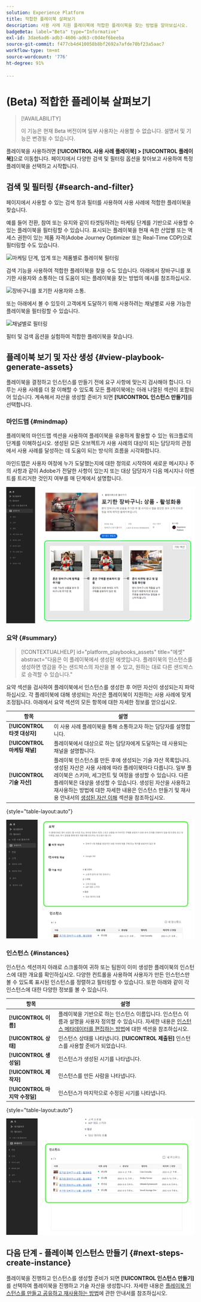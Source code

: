 ```yaml
---
solution: Experience Platform
title: 적합한 플레이북 살펴보기
description: 사용 사례 지원 플레이북에 적합한 플레이북을 찾는 방법을 알아보십시오.
badgeBeta: label="Beta" type="Informative"
exl-id: 3dae6ad6-adb3-4606-ad63-c0d4ef6beeba
source-git-commit: f477cb4d410058b8bf2692a7afde70bf23a5aac7
workflow-type: tm+mt
source-wordcount: '776'
ht-degree: 91%

---
```


# (Beta) 적합한 플레이북 살펴보기

>[!AVAILABILITY]
>
>이 기능은 현재 Beta 버전이며 일부 사용자는 사용할 수 없습니다. 설명서 및 기능은 변경될 수 있습니다.

플레이북을 사용하려면 **[!UICONTROL 사용 사례 플레이북] > [!UICONTROL 플레이북]**&#x200B;으로 이동합니다. 페이지에서 다양한 검색 및 필터링 옵션을 찾아보고 사용하여 특정 플레이북을 선택하고 시작합니다.

## 검색 및 필터링 {#search-and-filter}

페이지에서 사용할 수 있는 검색 창과 필터를 사용하여 사용 사례에 적합한 플레이북을 찾습니다.

예를 들어 전환, 참여 또는 유지와 같이 타겟팅하려는 마케팅 단계를 기반으로 사용할 수 있는 플레이북을 필터링할 수 있습니다. 표시되는 플레이북을 현재 속한 산업별 또는 액세스 권한이 있는 제품 자격(Adobe Journey Optimizer 또는 Real-Time CDP)으로 필터링할 수도 있습니다.

![마케팅 단계, 업계 또는 제품별로 플레이북 필터링](/help/use-case-playbooks/assets/playbooks/ui-guide/filter-by-funnel-industry-product.gif)

검색 기능을 사용하여 적합한 플레이북을 찾을 수도 있습니다. 아래에서 장바구니를 포기한 사용자와 소통하는 데 도움이 되는 플레이북을 찾는 방법의 예시를 참조하십시오.

![장바구니를 포기한 사용자와 소통.](/help/use-case-playbooks/assets/playbooks/ui-guide/engage-abandoned-cart.gif)

또는 아래에서 볼 수 있듯이 고객에게 도달하기 위해 사용하려는 채널별로 사용 가능한 플레이북을 필터링할 수 있습니다.

![채널별로 필터링](/help/use-case-playbooks/assets/playbooks/ui-guide/channel-select-filter.gif)

필터 및 검색 옵션을 실험하여 적합한 플레이북을 찾습니다.

## 플레이북 보기 및 자산 생성 {#view-playbook-generate-assets}

플레이북을 결정하고 인스턴스를 만들기 전에 요구 사항에 맞는지 검사해야 합니다. 다루는 사용 사례를 더 잘 이해할 수 있도록 모든 플레이북에는 아래 나열된 섹션이 포함되어 있습니다. 계속해서 자산을 생성할 준비가 되면 **[!UICONTROL 인스턴스 만들기]**&#x200B;를 선택합니다.

### 마인드맵 {#mindmap}

플레이북의 마인드맵 섹션을 사용하여 플레이북을 유용하게 활용할 수 있는 워크플로의 단계를 이해하십시오. 생성된 모든 오브젝트가 사용 사례의 대상이 되는 담당자의 관점에서 사용 사례를 달성하는 데 도움이 되는 방식의 흐름을 시각화합니다.

마인드맵은 사용자 여정에 누가 도달했는지에 대한 정의로 시작하여 새로운 메시지나 주의 사항과 같이 Adobe가 전달한 사항이 있는지 또는 대상 담당자가 다음 메시지나 이벤트를 트리거한 것인지 여부를 매 단계에서 설명합니다.

![플레이북 마인드맵이 강조 표시되었습니다.](/help/use-case-playbooks/assets/playbooks/ui-guide/playbook-mindmap.png)


### 요약 {#summary}

>[!CONTEXTUALHELP]
>id="platform_playbooks_assets"
>title="에셋"
>abstract="다음은 이 플레이북에서 생성된 에셋입니다. 플레이북의 인스턴스를 생성하면 영감을 주는 샌드박스의 자산을 볼 수 있고, 원하는 대로 다른 샌드박스로 승격할 수 있습니다."

요약 섹션을 검사하여 플레이북에서 인스턴스를 생성한 후 어떤 자산이 생성되는지 파악하십시오. 각 플레이북에 대해 생성되는 자산은 플레이북이 지원하는 사용 사례에 맞게 조정됩니다. 아래에서 요약 섹션의 모든 항목에 대한 자세한 정보를 얻으십시오.

| 항목 | 설명 |
---------|----------|
| **[!UICONTROL 타겟 대상자]** | 이 사용 사례 플레이북을 통해 소통하고자 하는 담당자를 설명합니다. |
| **[!UICONTROL 마케팅 채널]** | 플레이북에서 대상으로 하는 담당자에게 도달하는 데 사용되는 채널을 설명합니다. |
| **[!UICONTROL 기술 자산]** | 플레이북 인스턴스를 만든 후에 생성되는 기술 자산 목록입니다. 생성된 자산은 사용 사례에 따라 플레이북마다 다릅니다. 일부 플레이북은 스키마, 세그먼트 및 여정을 생성할 수 있습니다. 다른 플레이북은 대상을 생성할 수 있습니다. 생성된 자산을 사용하고 재사용하는 방법에 대한 자세한 내용은 인스턴스 만들기 및 재사용 안내서의 [생성된 자산 이해](/help/use-case-playbooks/playbooks/create-share-reuse.md#understand-assets) 섹션을 참조하십시오. |

{style="table-layout:auto"}

![강조 표시된 플레이북 요약](/help/use-case-playbooks/assets/playbooks/ui-guide/playbook-summary.png)

### 인스턴스 {#instances}

인스턴스 섹션까지 아래로 스크롤하여 귀하 또는 팀원이 이미 생성한 플레이북의 인스턴스에 대한 개요를 확인하십시오. 다양한 컨트롤을 사용하여 사용자가 만든 인스턴스만 볼 수 있도록 표시된 인스턴스를 정렬하고 필터링할 수 있습니다. 또한 아래와 같이 각 인스턴스에 대한 다양한 정보를 볼 수 있습니다.

| 항목 | 설명 |
|---------|----------|
| **[!UICONTROL 이름]** | 플레이북을 기반으로 하는 인스턴스 이름입니다. 인스턴스 이름과 설명을 사용자 정의할 수 있습니다. 자세한 내용은 [인스턴스 메타데이터를 편집하는 방법](/help/use-case-playbooks/playbooks/create-share-reuse.md#edit-instance-metadata)에 대한 섹션을 참조하십시오. |
| **[!UICONTROL 상태]** | 인스턴스 상태를 나타냅니다. **[!UICONTROL 제출된]** 인스턴스를 사용할 준비가 되었습니다. |
| **[!UICONTROL 생성일]** | 인스턴스가 생성된 시기를 나타냅니다. |
| **[!UICONTROL 제작자]** | 인스턴스를 만든 사람을 나타냅니다. |
| **[!UICONTROL 마지막 수정일]** | 인스턴스가 마지막으로 수정된 시기를 나타냅니다. |

{style="table-layout:auto"}

![플레이북 인스턴스가 강조 표시되었습니다.](/help/use-case-playbooks/assets/playbooks/ui-guide/playbook-instances.png)

## 다음 단계 - 플레이북 인스턴스 만들기 {#next-steps-create-instance}

플레이북을 진행하고 인스턴스를 생성할 준비가 되면 **[!UICONTROL 인스턴스 만들기]**&#x200B;를 선택하여 플레이북을 진행하고 기술 자산을 생성합니다. 자세한 내용은 [플레이북 인스턴스를 만들고 공유하고 재사용하는 방법](/help/use-case-playbooks/playbooks/create-share-reuse.md)에 관한 안내서를 참조하십시오.
